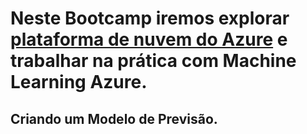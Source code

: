 # Neste Bootcamp iremos explorar [ plataforma de nuvem do Azure](https://portal.azure.com/) e trabalhar na prática com Machine Learning Azure.

## Criando um Modelo de Previsão.
